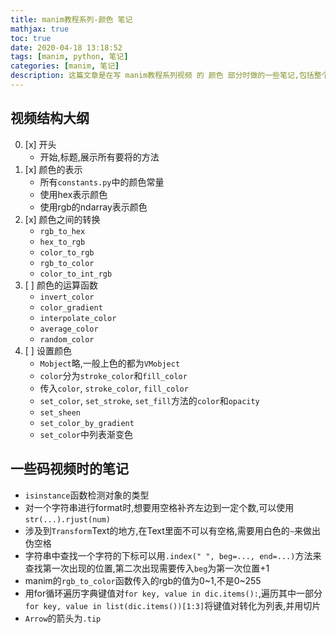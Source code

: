 ```yaml
---
title: manim教程系列-颜色 笔记
mathjax: true
toc: true
date: 2020-04-18 13:18:52
tags: [manim, python, 笔记]
categories: [manim, 笔记]
description: 这篇文章是在写 manim教程系列视频 的 颜色 部分时做的一些笔记,包括整个视频的结构和写代码时了解的一些用法的笔记。视频目前还没有完成
---
```


## 视频结构大纲
0. [x] 开头
    - 开始,标题,展示所有要将的方法
1. [x] 颜色的表示
    - 所有`constants.py`中的颜色常量
    - 使用hex表示颜色
    - 使用rgb的ndarray表示颜色
2. [x] 颜色之间的转换
    - `rgb_to_hex`
    - `hex_to_rgb`
    - `color_to_rgb`
    - `rgb_to_color`
    - `color_to_int_rgb`
3. [ ] 颜色的运算函数
    - `invert_color`
    - `color_gradient`
    - `interpolate_color`
    - `average_color`
    - `random_color`
4. [ ] 设置颜色
    - `Mobject`略,一般上色的都为`VMobject`
    - `color`分为`stroke_color`和`fill_color`
    - 传入`color`, `stroke_color`, `fill_color`
    - `set_color`, `set_stroke`, `set_fill`方法的`color`和`opacity`
    - `set_sheen`
    - `set_color_by_gradient`
    - `set_color`中列表渐变色

## 一些码视频时的笔记

- `isinstance`函数检测对象的类型
- 对一个字符串进行format时,想要用空格补齐左边到一定个数,可以使用`str(...).rjust(num)`
- 涉及到`Transform`Text的地方,在Text里面不可以有空格,需要用白色的`~`来做出伪空格
- 字符串中查找一个字符的下标可以用`.index(" ", beg=..., end=...)`方法来查找第一次出现的位置,第二次出现需要传入`beg`为第一次位置+1
- manim的`rgb_to_color`函数传入的rgb的值为0~1,不是0~255
- 用for循环遍历字典键值对`for key, value in dic.items():`,遍历其中一部分`for key, value in list(dic.items())[1:3]`将键值对转化为列表,并用切片
- `Arrow`的箭头为`.tip`
